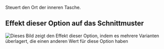 Steuert den Ort der inneren Tasche.

## Effekt dieser Option auf das Schnittmuster

![Dieses Bild zeigt den Effekt dieser Option, indem es mehrere Varianten überlagert, die einen anderen Wert für diese Option haben](carlita_innerpocketplacement_sample.svg "Effekt dieser Option auf das Schnittmuster")
